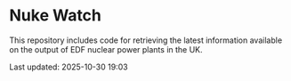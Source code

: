 # Nuke Watch

This repository includes code for retrieving the latest information available on the output of EDF nuclear power plants in the UK.

Last updated: 2025-10-30 19:03